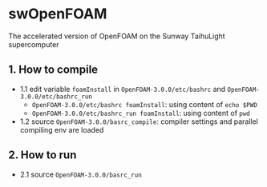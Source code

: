 # swOpenFOAM
The accelerated version of OpenFOAM on the Sunway TaihuLight supercomputer 


## 1. How to compile
  * 1.1 edit variable `foamInstall` in `OpenFOAM-3.0.0/etc/bashrc` and `OpenFOAM-3.0.0/etc/bashrc_run`
    * `OpenFOAM-3.0.0/etc/bashrc foamInstall`: using content of `echo $PWD`
    * `OpenFOAM-3.0.0/etc/bashrc_run foamInstall`: using content of `pwd`
  * 1.2 source `OpenFOAM-3.0.0/basrc_compile`: compiler settings and parallel compiling env are loaded      

## 2. How to run
  * 2.1 source `OpenFOAM-3.0.0/basrc_run`
